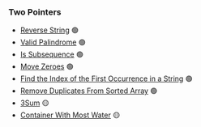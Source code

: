 ### Two Pointers

* [Reverse String](/problems/TwoPointers/ReverseString/) 🟢
* [Valid Palindrome](/problems/TwoPointers/ValidPalindrome/) 🟢
* [Is Subsequence](/problems/TwoPointers/IsSubsequence/) 🟢
* [Move Zeroes](/problems/TwoPointers/MoveZeroes/) 🟢
* [Find the Index of the First Occurrence in a String](/problems/TwoPointers/IndexOfFirstOccurrence/) 🟢
* [Remove Duplicates From Sorted Array](/problems/TwoPointers/RemoveDuplicatesFromSorted/) 🟢
* [3Sum](/problems/TwoPointers/3Sum/) 🟡
* [Container With Most Water](/problems/TwoPointers/ContainerWithMostWater/) 🟡